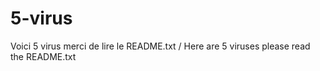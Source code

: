 # 5-virus
Voici 5 virus merci de lire le README.txt / Here are 5 viruses please read the README.txt
